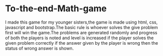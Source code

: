 # To-the-end-Math-game
I made this game for my younger sisters,the game is made using html, css, javascript and bootstrap.The basic rule is whoever solves the give problem first will win the game.The problems are generated randomly and progress of both the players is noted and level is increased if the player solves the given problem correctly if the answer given by the player is wrong then the status of wrong answer is shown. 
